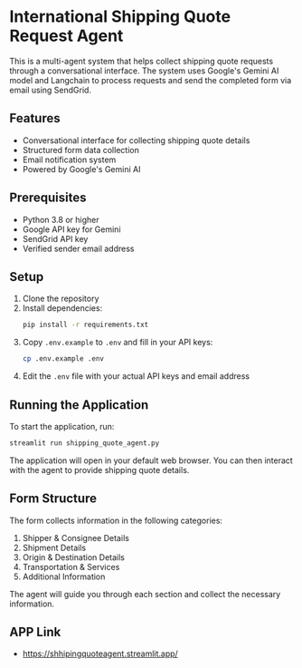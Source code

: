 # International Shipping Quote Request Agent

This is a multi-agent system that helps collect shipping quote requests through a conversational interface. The system uses Google's Gemini AI model and Langchain to process requests and send the completed form via email using SendGrid.

## Features

- Conversational interface for collecting shipping quote details
- Structured form data collection
- Email notification system
- Powered by Google's Gemini AI

## Prerequisites

- Python 3.8 or higher
- Google API key for Gemini
- SendGrid API key
- Verified sender email address

## Setup

1. Clone the repository
2. Install dependencies:
   ```bash
   pip install -r requirements.txt
   ```
3. Copy `.env.example` to `.env` and fill in your API keys:
   ```bash
   cp .env.example .env
   ```
4. Edit the `.env` file with your actual API keys and email address

## Running the Application

To start the application, run:
```bash
streamlit run shipping_quote_agent.py
```

The application will open in your default web browser. You can then interact with the agent to provide shipping quote details.

## Form Structure

The form collects information in the following categories:
1. Shipper & Consignee Details
2. Shipment Details
3. Origin & Destination Details
4. Transportation & Services
5. Additional Information

The agent will guide you through each section and collect the necessary information. 
## APP Link

- https://shhipingquoteagent.streamlit.app/
